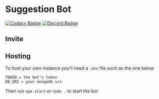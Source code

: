# Suggestion Bot

[![Codacy Badge](https://api.codacy.com/project/badge/Grade/5141a0c8214f4cd7ba24e3bbed044b85)](https://app.codacy.com/app/jpsl00/Simple-Suggestion-Bot?utm_source=github.com&utm_medium=referral&utm_content=jpsl00/Simple-Suggestion-Bot&utm_campaign=Badge_Grade_Dashboard) [![Discord Badge](https://img.shields.io/badge/invite-to%20your%20Discord%20server-7289da.svg?logo=discord)](https://discordapp.com/oauth2/authorize/?permissions=288848&scope=bot&client_id=528639173955944461)

## Invite

## Hosting
To host your own instance you'll need a `.env` file such as the one below
```text
TOKEN = the bot's token
DB_URI = your mongodb uri
```
Then run `npm start` or `node .` to start the bot
